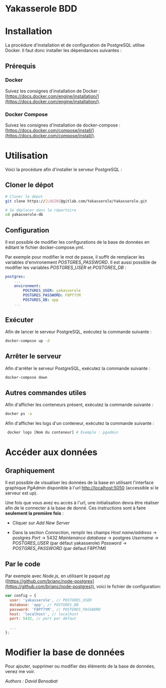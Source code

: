 
**Yakasserole BDD**
===


# **Installation**

La procédure d'installation et de configuration de PostgreSQL utilise Docker. Il faut donc installer les dépendances suivantes :

## Prérequis

### Docker
Suivez les consignes d'installation de Docker : [https://docs.docker.com/engine/installation/](https://docs.docker.com/engine/installation/).

### Docker Compose
Suivez les consignes d'installation de docker-compose : [https://docs.docker.com/compose/install/](https://docs.docker.com/compose/install/).


# **Utilisation**

Voici la procédure afin d'installer le serveur PostgreSQL :

## Cloner le dépot 
```sh
# Cloner le dépot
git clone https://[LOGIN]@gitlab.com/Yakasserole/Yakasserole.git

# Se déplacer dans le répertoire
cd yakasserole-db
```

## Configuration
Il est possible de modifier les configurations de la base de données en éditant le fichier docker-compose.yml.

Par exemple pour modifier le mot de passe, il suffit de remplacer les variables d'environement *POSTGRES_PASSWORD*. Il est aussi possible de modifier les variables *POSTGRES_USER* et *POSTGRES_DB* :

```yaml
postgres:
	...
	environment:
	    POSTGRES_USER: yakasserole
	    POSTGRES_PASSWORD: F8Pf7tM
	    POSTGRES_DB: app
	...
```

## Exécuter
Afin de lancer le serveur PostgreSQL, exécutez la commande suivante :

```sh
docker-compose up -d
```

## Arrêter le serveur
Afin d'arrêter le serveur PostgreSQL, exécutez la commande suivante :

```sh
docker-compose down
```

## Autres commandes utiles
Afin d'afficher les conteneurs présent, exécutez la commande suivante :

```sh
docker ps -a
```

Afin d'afficher les logs d'un conteneur, exécutez la commande suivante :

```sh
 docker logs [Nom du conteneur] # Exemple : pgadmin
```

# **Accéder aux données**

## Graphiquement

Il est possible de visualiser les données de la base en utilisant l'interface graphique *PgAdmin* disponible à l'url [http://localhost:5050](http://localhost:5050) (accessible si le serveur est up).

Une fois que vous avez eu accès à l'url, une initialisation devra être réaliser afin de le connecter à la base de donné. Ces instructions sont à faire **seulement la première fois** :

- Cliquer sur *Add New Server* 

- Dans la section *Connection*, remplir les champs 
*Host name/address*  -> postgres
*Port* 			-> 5432
*Maintenance database* -> postgres
*Username*		-> *POSTGRES_USER* (par défaut yakasserole)
*Password*		-> *POSTGRES_PASSWORD* (par défaut F8Pf7tM)


## Par le code

Par exemple avec *Node.js*, en utilisant le paquet *pg* ([https://github.com/brianc/node-postgres](https://github.com/brianc/node-postgres)), voici le fichier de configuration:

```js
var config = {
  user: 'yakasserole', // POSTGRES_USER
  database: 'app', // POSTGRES_DB
  password: 'F8Pf7tM', // POSTGRES_PASSWORD
  host: 'localhost', // localhost
  port: 5432, // port par défaut
  
  ...
};
```

# **Modifier la base de données**

Pour ajouter, supprimer ou modifier des éléments de la base de données, venez me voir.

*Authors : David Bensabat*
